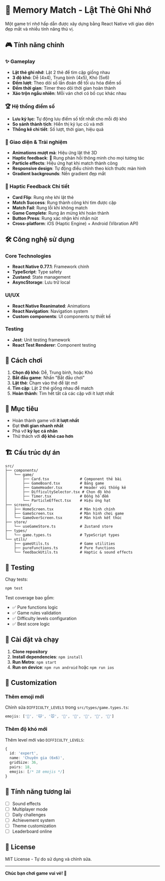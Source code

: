 # 🧠 Memory Match - Lật Thẻ Ghi Nhớ

Một game trí nhớ hấp dẫn được xây dựng bằng React Native với giao diện đẹp mắt và nhiều tính năng thú vị.

## 🎮 Tính năng chính

### ✨ Gameplay
- **Lật thẻ ghi nhớ**: Lật 2 thẻ để tìm cặp giống nhau
- **3 độ khó**: Dễ (4x4), Trung bình (4x5), Khó (5x6)
- **Đếm lượt**: Theo dõi số lần đoán để tối ưu hóa điểm số
- **Đếm thời gian**: Timer theo dõi thời gian hoàn thành
- **Xáo trộn ngẫu nhiên**: Mỗi ván chơi có bố cục khác nhau

### 🏆 Hệ thống điểm số
- **Lưu kỷ lục**: Tự động lưu điểm số tốt nhất cho mỗi độ khó
- **So sánh thành tích**: Hiển thị kỷ lục cũ và mới
- **Thống kê chi tiết**: Số lượt, thời gian, hiệu quả

### 🎨 Giao diện & Trải nghiệm
- **Animations mượt mà**: Hiệu ứng lật thẻ 3D
- **Haptic feedback**: 📳 Rung phản hồi thông minh cho mọi tương tác
- **Particle effects**: Hiệu ứng hạt khi match thành công
- **Responsive design**: Tự động điều chỉnh theo kích thước màn hình
- **Gradient backgrounds**: Nền gradient đẹp mắt

### 📳 Haptic Feedback Chi tiết
- **Card Flip**: Rung nhẹ khi lật thẻ
- **Match Success**: Rung thành công khi tìm được cặp
- **Match Fail**: Rung lỗi khi không match
- **Game Complete**: Rung ăn mừng khi hoàn thành
- **Button Press**: Rung xác nhận khi nhấn nút
- **Cross-platform**: iOS (Haptic Engine) + Android (Vibration API)

## 🛠️ Công nghệ sử dụng

### Core Technologies
- **React Native 0.77.1**: Framework chính
- **TypeScript**: Type safety
- **Zustand**: State management
- **AsyncStorage**: Lưu trữ local

### UI/UX
- **React Native Reanimated**: Animations
- **React Navigation**: Navigation system
- **Custom components**: UI components tự thiết kế

### Testing
- **Jest**: Unit testing framework
- **React Test Renderer**: Component testing

## 📱 Cách chơi

1. **Chọn độ khó**: Dễ, Trung bình, hoặc Khó
2. **Bắt đầu game**: Nhấn "Bắt đầu chơi"
3. **Lật thẻ**: Chạm vào thẻ để lật mở
4. **Tìm cặp**: Lật 2 thẻ giống nhau để match
5. **Hoàn thành**: Tìm hết tất cả các cặp với ít lượt nhất

## 🎯 Mục tiêu

- Hoàn thành game với **ít lượt nhất**
- Đạt **thời gian nhanh nhất**
- Phá vỡ **kỷ lục cá nhân**
- Thử thách với **độ khó cao hơn**

## 🏗️ Cấu trúc dự án

```
src/
├── components/
│   └── game/
│       ├── Card.tsx              # Component thẻ bài
│       ├── GameBoard.tsx         # Bảng game
│       ├── GameHeader.tsx        # Header với thống kê
│       ├── DifficultySelector.tsx # Chọn độ khó
│       ├── Timer.tsx             # Đồng hồ đếm
│       └── ParticleEffect.tsx    # Hiệu ứng hạt
├── screens/
│   ├── HomeScreen.tsx            # Màn hình chính
│   ├── GameScreen.tsx            # Màn hình chơi game
│   └── GameOverScreen.tsx        # Màn hình kết thúc
├── store/
│   └── useGameStore.ts           # Zustand store
├── types/
│   └── game.types.ts             # TypeScript types
└── utils/
    ├── gameUtils.ts              # Game utilities
    ├── pureFunctions.ts          # Pure functions
    └── feedbackUtils.ts          # Haptic & sound effects
```

## 🧪 Testing

Chạy tests:
```bash
npm test
```

Test coverage bao gồm:
- ✅ Pure functions logic
- ✅ Game rules validation
- ✅ Difficulty levels configuration
- ✅ Best score logic

## 🚀 Cài đặt và chạy

1. **Clone repository**
2. **Install dependencies**: `npm install`
3. **Run Metro**: `npm start`
4. **Run on device**: `npm run android` hoặc `npm run ios`

## 🎨 Customization

### Thêm emoji mới
Chỉnh sửa `DIFFICULTY_LEVELS` trong `src/types/game.types.ts`:

```typescript
emojis: ['🐶', '🐱', '🐭', '🐹', '🐰', '🦊', '🐻', '🐼']
```

### Thêm độ khó mới
Thêm level mới vào `DIFFICULTY_LEVELS`:

```typescript
{
  id: 'expert',
  name: 'Chuyên gia (6x6)',
  gridSize: 36,
  pairs: 18,
  emojis: [/* 18 emojis */]
}
```

## 🎵 Tính năng tương lai

- [ ] Sound effects
- [ ] Multiplayer mode
- [ ] Daily challenges
- [ ] Achievement system
- [ ] Theme customization
- [ ] Leaderboard online

## 📄 License

MIT License - Tự do sử dụng và chỉnh sửa.

---

**Chúc bạn chơi game vui vẻ! 🎉**

